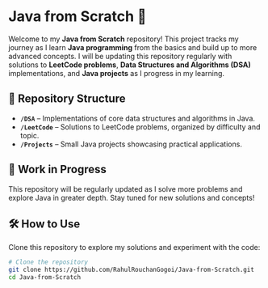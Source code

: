 # Java from Scratch 🚀

Welcome to my **Java from Scratch** repository! This project tracks my journey as I learn **Java programming** from the basics and build up to more advanced concepts. I will be updating this repository regularly with solutions to **LeetCode problems**, **Data Structures and Algorithms (DSA)** implementations, and **Java projects** as I progress in my learning.

## 📂 Repository Structure
- **`/DSA`** – Implementations of core data structures and algorithms in Java.
- **`/LeetCode`** – Solutions to LeetCode problems, organized by difficulty and topic.
- **`/Projects`** – Small Java projects showcasing practical applications.

## 🚧 Work in Progress
This repository will be regularly updated as I solve more problems and explore Java in greater depth. Stay tuned for new solutions and concepts!

## 🛠️ How to Use
Clone this repository to explore my solutions and experiment with the code:

```bash
# Clone the repository
git clone https://github.com/RahulRouchanGogoi/Java-from-Scratch.git
cd Java-from-Scratch
